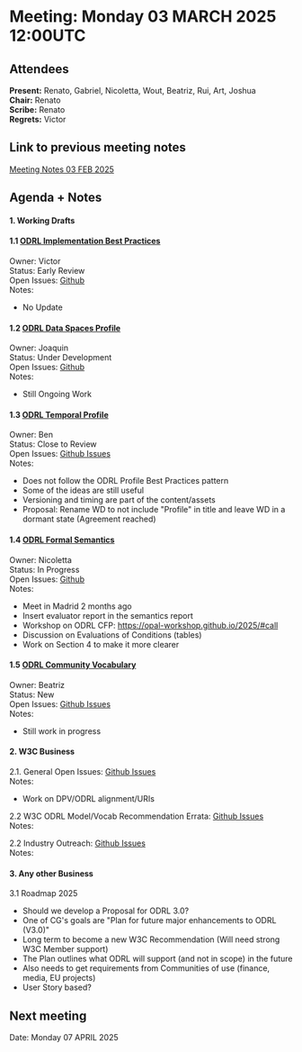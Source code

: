 # Meeting:  Monday 03 MARCH 2025 12:00UTC

## Attendees

**Present:**  Renato, Gabriel, Nicoletta, Wout, Beatriz, Rui, Art, Joshua   
**Chair:** Renato      
**Scribe:** Renato  
**Regrets:** Victor 

## Link to previous meeting notes

[Meeting Notes 03 FEB 2025](meeting-2025-02-03.md)

## Agenda + Notes

#### 1. Working Drafts   


#### 1.1 [ODRL Implementation Best Practices](https://w3c.github.io/odrl/bp/)
Owner: Victor  
Status: Early Review  
Open Issues: [Github](https://github.com/w3c/odrl/issues?q=is%3Aissue+is%3Aopen+label%3A%22Implementation+Best+Practices%22)  
Notes:
 - No Update
 

#### 1.2 [ODRL Data Spaces Profile](https://w3c.github.io/odrl/profile-dataspaces/)
Owner: Joaquin  
Status: Under Development  
Open Issues: [Github](https://github.com/w3c/odrl/issues?q=is%3Aissue+is%3Aopen+label%3A%22Data+Spaces%22)  
Notes: 
 - Still Ongoing Work

#### 1.3 [ODRL Temporal Profile](https://w3c.github.io/odrl/profile-temporal/)
Owner: Ben  
Status: Close to Review  
Open Issues: [Github Issues](https://github.com/w3c/odrl/issues?q=is%3Aissue+is%3Aopen+label%3A%22Temporal+Profile%22)  
Notes:
  - Does not follow the ODRL Profile Best Practices pattern
  - Some of the ideas are still useful
  - Versioning and timing are part of the content/assets
  - Proposal: Rename WD to not include "Profile" in title and leave WD in a dormant state (Agreement reached) 
  

#### 1.4 [ODRL Formal Semantics](https://w3c.github.io/odrl/formal-semantics/)
Owner: Nicoletta  
Status: In Progress  
Open Issues: [Github](https://github.com/w3c/odrl/issues?q=is%3Aissue+is%3Aopen+label%3A%22Formal+Semantics%22)  
Notes:
 - Meet in Madrid 2 months ago
 - Insert evaluator report in the semantics report
 - Workshop on ODRL CFP: https://opal-workshop.github.io/2025/#call
 - Discussion on Evaluations of Conditions (tables)
 - Work on Section 4 to make it more clearer

 
#### 1.5 [ODRL Community Vocabulary](https://w3c.github.io/odrl/community-vocab/)
Owner: Beatriz  
Status: New  
Open Issues: [Github Issues](https://github.com/w3c/odrl/issues?q=is%3Aissue+is%3Aopen+label%3A%22Community+Vocabulary%22)   
Notes: 
 - Still work in progress

#### 2. W3C Business

2.1. General Open Issues: [Github Issues](https://github.com/w3c/odrl/issues?q=is%3Aissue+is%3Aopen+label%3AW3C)   
Notes:
 - Work on DPV/ODRL alignment/URIs

2.2 W3C ODRL Model/Vocab Recommendation Errata: [Github Issues](https://github.com/w3c/poe/issues?q=is%3Aissue+is%3Aopen+label%3AErratumRaised)  
Notes: 

2.2 Industry Outreach: [Github Issues](https://github.com/w3c/odrl/issues?q=is%3Aissue+is%3Aopen+label%3AIndustry)   
Notes:

#### 3. Any other Business

3.1  Roadmap 2025
 - Should we develop a Proposal for ODRL 3.0?
 - One of CG's goals are "Plan for future major enhancements to ODRL (V3.0)"
 - Long term to become a new W3C Recommendation (Will need strong W3C Member support)
 - The Plan outlines what ODRL will support (and not in scope) in the future
 - Also needs to get requirements from Communities of use (finance, media, EU projects)
 - User Story based?
 
 

## Next meeting


Date: Monday 07 APRIL 2025

